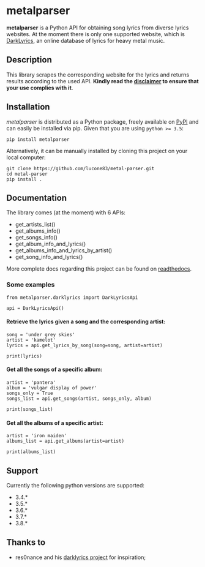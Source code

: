 # metalparser

**metalparser** is a Python API for obtaining song lyrics from diverse lyrics websites.
At the moment there is only one supported website, which is [DarkLyrics](http://www.darklyrics.com/), an online database of lyrics for heavy metal music.


## Description

This library scrapes the corresponding website for the lyrics and returns results according to the used API.
**Kindly read the [disclaimer](https://github.com/lucone83/metal-parser/blob/master/DISCLAIMER.md) to ensure that your use complies with it**.


## Installation

_metalparser_ is distributed as a Python package, freely available on [PyPI](https://pypi.org/project/metalparser/) and can easily be installed via pip.
Given that you are using ```python >= 3.5```:

```
pip install metalparser
```

Alternatively, it can be manually installed by cloning this project on your local computer:

```
git clone https://github.com/lucone83/metal-parser.git
cd metal-parser
pip install .
```


## Documentation

The library comes (at the moment) with 6 APIs:

- get_artists_list()
- get_albums_info()
- get_songs_info()
- get_album_info_and_lyrics()
- get_albums_info_and_lyrics_by_artist()
- get_song_info_and_lyrics()

More complete docs regarding this project can be found on [readthedocs](https://metalparser.readthedocs.io/).

### Some examples

```
from metalparser.darklyrics import DarkLyricsApi

api = DarkLyricsApi()
```

#### Retrieve the lyrics given a song and the corresponding artist:

```
song = 'under grey skies'
artist = 'kamelot'
lyrics = api.get_lyrics_by_song(song=song, artist=artist)

print(lyrics)

```

#### Get all the songs of a specific album:

```
artist = 'pantera'
album = 'vulgar display of power'
songs_only = True
songs_list = api.get_songs(artist, songs_only, album)

print(songs_list)
```

#### Get all the albums of a specific artist:

```
artist = 'iron maiden'
albums_list = api.get_albums(artist=artist)

print(albums_list)
```


## Support

Currently the following python versions are supported:

- 3.4.*
- 3.5.*
- 3.6.*
- 3.7.*
- 3.8.*


## Thanks to

- res0nance and his [darklyrics project](https://github.com/res0nance/darklyrics) for inspiration;


